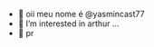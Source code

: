 - 🪬 oii meu nome é @yasmincast77
- 🌙 I’m interested in arthur ...
- 🌊 pr 


<!---
yasmincast77/yasmincast77 is a ✨ special ✨ repository because its `README.md` (this file) appears on your GitHub profile.
You can click the Preview link to take a look at your changes.
--->
